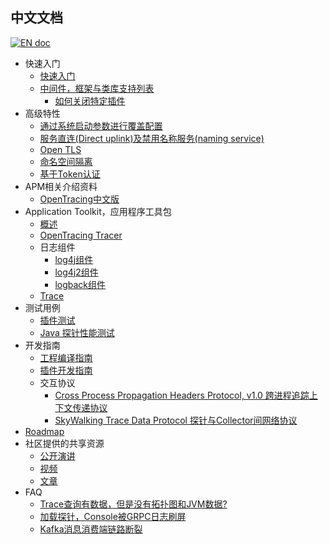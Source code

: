 ## 中文文档
[![EN doc](https://img.shields.io/badge/document-English-blue.svg)](README.md)

  * 快速入门
    * [快速入门](cn/Quick-start-CN.md)
    * [中间件，框架与类库支持列表](Supported-list.md)
        * [如何关闭特定插件](cn/How-to-disable-plugin-CN.md)
  * 高级特性
    * [通过系统启动参数进行覆盖配置](cn/Setting-override-CN.md)
    * [服务直连(Direct uplink)及禁用名称服务(naming service)](cn/Direct-uplink-CN.md)
    * [Open TLS](cn/TLS-CN.md)
    * [命名空间隔离](cn/Namespace-CN.md)
    * [基于Token认证](cn/Token-auth-CN.md)
  * APM相关介绍资料
    * [OpenTracing中文版](https://github.com/opentracing-contrib/opentracing-specification-zh)
  * Application Toolkit，应用程序工具包
    * [概述](cn/Application-toolkit-CN.md)
    * [OpenTracing Tracer](cn/Opentracing-CN.md)
    * 日志组件
      * [log4j组件](cn/Application-toolkit-log4j-1.x-CN.md)
      * [log4j2组件](cn/Application-toolkit-log4j-2.x-CN.md)
      * [logback组件](cn/Application-toolkit-logback-1.x-CN.md)
    * [Trace](cn/Application-toolkit-trace-CN.md)
  * 测试用例
    * [插件测试](https://github.com/SkywalkingTest/agent-integration-test-report)
    * [Java 探针性能测试](https://skywalkingtest.github.io/Agent-Benchmarks/README_zh.html)
  * 开发指南
    * [工程编译指南](cn/How-to-build-CN.md)
    * [插件开发指南](cn/Plugin-Development-Guide-CN.md)
    * 交互协议
        * [Cross Process Propagation Headers Protocol, v1.0  跨进程追踪上下文传递协议](cn/Skywalking-Cross-Process-Propagation-Headers-Protocol-CN-v1.md)
        * [SkyWalking Trace Data Protocol 探针与Collector间网络协议](cn/Trace-Data-Protocol-CN.md)
  * [Roadmap](ROADMAP.md)
  * 社区提供的共享资源
    * [公开演讲](https://github.com/OpenSkywalking/Community#public-speakings)
    * [视频](https://github.com/OpenSkywalking/Community#videos)
    * [文章](https://github.com/OpenSkywalking/Community#articles)
  * FAQ
    * [Trace查询有数据，但是没有拓扑图和JVM数据?](cn/FAQ/Why-have-traces-no-others-CN.md)
    * [加载探针，Console被GRPC日志刷屏](cn/FAQ/Too-many-gRPC-logs-CN.md)
    * [Kafka消息消费端链路断裂](cn/FAQ/Kafka-plugin-CN.md)